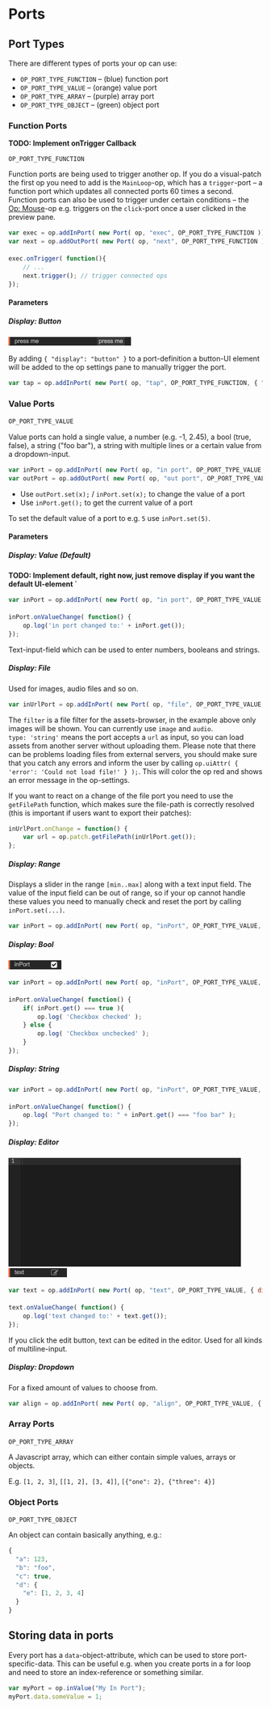 # Ports

## Port Types

There are different types of ports your op can use:  

- `OP_PORT_TYPE_FUNCTION` – (blue) function port
- `OP_PORT_TYPE_VALUE` – (orange) value port
- `OP_PORT_TYPE_ARRAY` – (purple) array port
- `OP_PORT_TYPE_OBJECT` – (green) object port

### Function Ports

**TODO: Implement onTrigger Callback**

```
OP_PORT_TYPE_FUNCTION
```

Function ports are being used to trigger another op. If you do a visual-patch the first op you need to add is the `MainLoop`-op, which has a `trigger`-port – a function port which updates all connected ports 60 times a second.
Function ports can also be used to trigger under certain conditions – the [Op: Mouse](#)-op e.g. triggers on the `click`-port once a user clicked in the preview pane.

```javascript
var exec = op.addInPort( new Port( op, "exec", OP_PORT_TYPE_FUNCTION ));
var next = op.addOutPort( new Port( op, "next", OP_PORT_TYPE_FUNCTION ));

exec.onTrigger( function(){
	// ...
	next.trigger(); // trigger connected ops
});
```

#### Parameters

##### Display: Button

![Button](img/button.png)  

By adding `{ "display": "button" }` to a port-definition a button-UI element will be added to the op settings pane to manually trigger the port.

```javascript
var tap = op.addInPort( new Port( op, "tap", OP_PORT_TYPE_FUNCTION, { "display": "button" } ));
```

### Value Ports

```javascript
OP_PORT_TYPE_VALUE
```

Value ports can hold a single value, a number (e.g. -1, 2.45), a bool (true, false), a string ("foo bar"), a string with multiple lines or a certain value from a dropdown-input.

```javascript
var inPort = op.addInPort( new Port( op, "in port", OP_PORT_TYPE_VALUE ) );
var outPort = op.addOutPort( new Port( op, "out port", OP_PORT_TYPE_VALUE ) );
```

- Use `outPort.set(x);` / `inPort.set(x);` to change the value of a port
- Use `inPort.get();` to get the current value of a port

To set the default value of a port to e.g. `5` use `inPort.set(5)`.

#### Parameters

##### Display: Value (Default)

**TODO: Implement default, right now, just remove display if you want the default UI-element `**  

```javascript
var inPort = op.addInPort( new Port( op, "in port", OP_PORT_TYPE_VALUE ) );

inPort.onValueChange( function() {
    op.log('in port changed to:' + inPort.get());
});
```

Text-input-field which can be used to enter numbers, booleans and strings.

##### Display: File

Used for images, audio files and so on.

```javascript
var inUrlPort = op.addInPort( new Port( op, "file", OP_PORT_TYPE_VALUE, { display: 'file', type: 'string', filter: 'image'  } ));
```

The `filter` is a file filter for the assets-browser, in the example above only images will be shown. You can currently use `image` and `audio`.  
`type: 'string'` means the port accepts a `url` as input, so you can load assets from another server without uploading them. Please note that there can be problems loading files from external servers, you should make sure that you catch any errors and inform the user by calling `op.uiAttr( { 'error': 'Could not load file!' } );`. This will color the op red and shows an error message in the op-settings.

If you want to react on a change of the file port you need to use the `getFilePath` function, which makes sure the file-path is correctly resolved (this is important if users want to export their patches):

```javascript
inUrlPort.onChange = function() {
	var url = op.patch.getFilePath(inUrlPort.get());  
};
```

##### Display: Range

Displays a slider in the range `[min..max]` along with a text input field. The value of the input field can be out of range, so if your op cannot handle these values you need to manually check and reset the port by calling `inPort.set(...)`.

```javascript
var inPort = op.addInPort( new Port( op, "inPort", OP_PORT_TYPE_VALUE, { 'display': 'range', 'min': 1, 'max': 10 } ));
```

##### Display: Bool

![](img/checkbox.png)

```javascript
var inPort = op.addInPort( new Port( op, "inPort", OP_PORT_TYPE_VALUE, { display: 'bool' } ) );

inPort.onValueChange( function() {
	if( inPort.get() === true ){
		op.log( 'Checkbox checked' );
	} else {
		op.log( 'Checkbox unchecked' );
	}
});
```

##### Display: String

```javascript
var inPort = op.addInPort( new Port( op, "inPort", OP_PORT_TYPE_VALUE, { display: 'string' } ) );

inPort.onValueChange( function() {
	op.log( "Port changed to: " + inPort.get() === "foo bar" );
});
```

##### Display: Editor

![Editor Edit View](img/editor2.png)
![Editor Button](img/editor.png)

```javascript
var text = op.addInPort( new Port( op, "text", OP_PORT_TYPE_VALUE, { display: 'editor' } ) );

text.onValueChange( function() {
    op.log('text changed to:' + text.get());
});
```

If you click the edit button, text can be edited in the editor. Used for all kinds of multiline-input.

##### Display: Dropdown

For a fixed amount of values to choose from.

```javascript
var align = op.addInPort( new Port( op, "align", OP_PORT_TYPE_VALUE, { display: 'dropdown', values: ['left', 'center', 'right'] } ) );
```

### Array Ports

```
OP_PORT_TYPE_ARRAY
```

A Javascript array, which can either contain simple values, arrays or objects.

E.g. `[1, 2, 3]`, `[[1, 2], [3, 4]]`, `[{"one": 2}, {"three": 4}]`

### Object Ports

```
OP_PORT_TYPE_OBJECT
```

An object can contain basically anything, e.g.:

```javascript
{
  "a": 123,
  "b": "foo",
  "c": true,
  "d": {
    "e": [1, 2, 3, 4]
  }
}
```

## Storing data in ports

Every port has a `data`-object-attribute, which can be used to store port-specific-data. This can be useful e.g. when you create ports in a for loop and need to store an index-reference or something similar.

```javascript
var myPort = op.inValue("My In Port");
myPort.data.someValue = 1;

```
